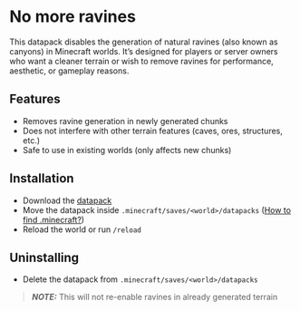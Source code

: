 # No more ravines

This datapack disables the generation of natural ravines (also known as canyons) in Minecraft worlds.
It’s designed for players or server owners who want a cleaner terrain or wish to remove ravines for performance, aesthetic, or gameplay reasons.

## Features
- Removes ravine generation in newly generated chunks
- Does not interfere with other terrain features (caves, ores, structures, etc.)
- Safe to use in existing worlds (only affects new chunks)

## Installation

- Download the [datapack](https://github.com/Neluxx/no-more-ravines/releases/latest)
- Move the datapack inside ``.minecraft/saves/<world>/datapacks`` ([How to find .minecraft?](https://minecraft.wiki/w/.minecraft#Locating))
- Reload the world or run ``/reload``

## Uninstalling

- Delete the datapack from ``.minecraft/saves/<world>/datapacks``

> **_NOTE:_** This will not re-enable ravines in already generated terrain
